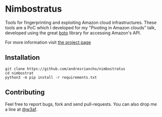 # Nimbostratus

Tools for fingerprinting and exploiting Amazon cloud infrastructures. These tools are a PoC
which I developed for my "Pivoting in Amazon clouds" talk, developed using the great 
[boto](https://github.com/boto/boto) library for accessing Amazon's API.

For more information visit [the project page](http://andresriancho.github.io/nimbostratus/)

## Installation

```
git clone https://github.com/andresriancho/nimbostratus
cd nimbostrat
python3 -m pip install -r requirements.txt
```

## Contributing

Feel free to report bugs, fork and send pull-requests. You can also drop me a line at
[@w3af](https://twitter.com/w3af).

